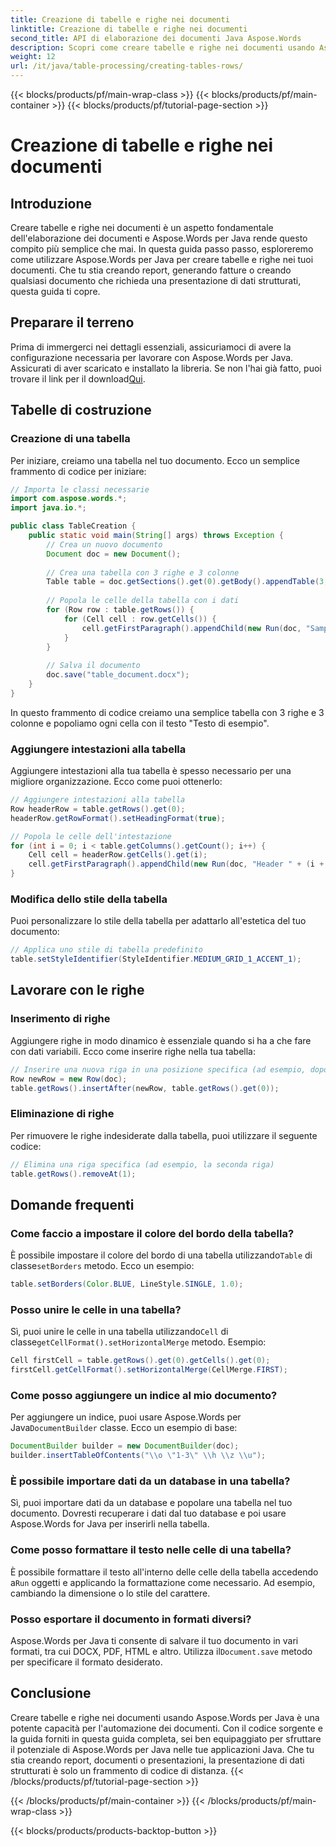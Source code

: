 ```yaml
---
title: Creazione di tabelle e righe nei documenti
linktitle: Creazione di tabelle e righe nei documenti
second_title: API di elaborazione dei documenti Java Aspose.Words
description: Scopri come creare tabelle e righe nei documenti usando Aspose.Words per Java. Segui questa guida completa con codice sorgente e FAQ.
weight: 12
url: /it/java/table-processing/creating-tables-rows/
---
```


{{< blocks/products/pf/main-wrap-class >}}
{{< blocks/products/pf/main-container >}}
{{< blocks/products/pf/tutorial-page-section >}}

# Creazione di tabelle e righe nei documenti


## Introduzione
Creare tabelle e righe nei documenti è un aspetto fondamentale dell'elaborazione dei documenti e Aspose.Words per Java rende questo compito più semplice che mai. In questa guida passo passo, esploreremo come utilizzare Aspose.Words per Java per creare tabelle e righe nei tuoi documenti. Che tu stia creando report, generando fatture o creando qualsiasi documento che richieda una presentazione di dati strutturati, questa guida ti copre.

## Preparare il terreno
 Prima di immergerci nei dettagli essenziali, assicuriamoci di avere la configurazione necessaria per lavorare con Aspose.Words per Java. Assicurati di aver scaricato e installato la libreria. Se non l'hai già fatto, puoi trovare il link per il download[Qui](https://releases.aspose.com/words/java/).

## Tabelle di costruzione
### Creazione di una tabella
Per iniziare, creiamo una tabella nel tuo documento. Ecco un semplice frammento di codice per iniziare:

```java
// Importa le classi necessarie
import com.aspose.words.*;
import java.io.*;

public class TableCreation {
    public static void main(String[] args) throws Exception {
        // Crea un nuovo documento
        Document doc = new Document();
        
        // Crea una tabella con 3 righe e 3 colonne
        Table table = doc.getSections().get(0).getBody().appendTable(3, 3);
        
        // Popola le celle della tabella con i dati
        for (Row row : table.getRows()) {
            for (Cell cell : row.getCells()) {
                cell.getFirstParagraph().appendChild(new Run(doc, "Sample Text"));
            }
        }
        
        // Salva il documento
        doc.save("table_document.docx");
    }
}
```

In questo frammento di codice creiamo una semplice tabella con 3 righe e 3 colonne e popoliamo ogni cella con il testo "Testo di esempio".

### Aggiungere intestazioni alla tabella
Aggiungere intestazioni alla tua tabella è spesso necessario per una migliore organizzazione. Ecco come puoi ottenerlo:

```java
// Aggiungere intestazioni alla tabella
Row headerRow = table.getRows().get(0);
headerRow.getRowFormat().setHeadingFormat(true);

// Popola le celle dell'intestazione
for (int i = 0; i < table.getColumns().getCount(); i++) {
    Cell cell = headerRow.getCells().get(i);
    cell.getFirstParagraph().appendChild(new Run(doc, "Header " + (i + 1)));
}
```

### Modifica dello stile della tabella
Puoi personalizzare lo stile della tabella per adattarlo all'estetica del tuo documento:

```java
// Applica uno stile di tabella predefinito
table.setStyleIdentifier(StyleIdentifier.MEDIUM_GRID_1_ACCENT_1);
```

## Lavorare con le righe
### Inserimento di righe
Aggiungere righe in modo dinamico è essenziale quando si ha a che fare con dati variabili. Ecco come inserire righe nella tua tabella:

```java
// Inserire una nuova riga in una posizione specifica (ad esempio, dopo la prima riga)
Row newRow = new Row(doc);
table.getRows().insertAfter(newRow, table.getRows().get(0));
```

### Eliminazione di righe
Per rimuovere le righe indesiderate dalla tabella, puoi utilizzare il seguente codice:

```java
// Elimina una riga specifica (ad esempio, la seconda riga)
table.getRows().removeAt(1);
```

## Domande frequenti
### Come faccio a impostare il colore del bordo della tabella?
 È possibile impostare il colore del bordo di una tabella utilizzando`Table` di classe`setBorders` metodo. Ecco un esempio:
```java
table.setBorders(Color.BLUE, LineStyle.SINGLE, 1.0);
```

### Posso unire le celle in una tabella?
 Sì, puoi unire le celle in una tabella utilizzando`Cell` di classe`getCellFormat().setHorizontalMerge` metodo. Esempio:
```java
Cell firstCell = table.getRows().get(0).getCells().get(0);
firstCell.getCellFormat().setHorizontalMerge(CellMerge.FIRST);
```

### Come posso aggiungere un indice al mio documento?
 Per aggiungere un indice, puoi usare Aspose.Words per Java`DocumentBuilder` classe. Ecco un esempio di base:
```java
DocumentBuilder builder = new DocumentBuilder(doc);
builder.insertTableOfContents("\\o \"1-3\" \\h \\z \\u");
```

### È possibile importare dati da un database in una tabella?
Sì, puoi importare dati da un database e popolare una tabella nel tuo documento. Dovresti recuperare i dati dal tuo database e poi usare Aspose.Words for Java per inserirli nella tabella.

### Come posso formattare il testo nelle celle di una tabella?
 È possibile formattare il testo all'interno delle celle della tabella accedendo a`Run` oggetti e applicando la formattazione come necessario. Ad esempio, cambiando la dimensione o lo stile del carattere.

### Posso esportare il documento in formati diversi?
 Aspose.Words per Java ti consente di salvare il tuo documento in vari formati, tra cui DOCX, PDF, HTML e altro. Utilizza il`Document.save` metodo per specificare il formato desiderato.

## Conclusione
Creare tabelle e righe nei documenti usando Aspose.Words per Java è una potente capacità per l'automazione dei documenti. Con il codice sorgente e la guida forniti in questa guida completa, sei ben equipaggiato per sfruttare il potenziale di Aspose.Words per Java nelle tue applicazioni Java. Che tu stia creando report, documenti o presentazioni, la presentazione di dati strutturati è solo un frammento di codice di distanza.
{{< /blocks/products/pf/tutorial-page-section >}}

{{< /blocks/products/pf/main-container >}}
{{< /blocks/products/pf/main-wrap-class >}}

{{< blocks/products/products-backtop-button >}}
